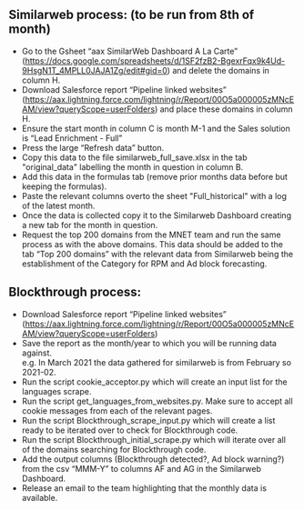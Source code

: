 ## Similarweb process: (to be run from 8th of month)   

- Go to the Gsheet “aax SimilarWeb Dashboard A La Carte” (https://docs.google.com/spreadsheets/d/1SF2fzB2-BgexrFqx9k4Ud-9HsgN1T_4MPLL0JAJA1Zg/edit#gid=0) and delete the domains in column H.  
- Download Salesforce report “Pipeline linked websites” (https://aax.lightning.force.com/lightning/r/Report/00O5a000005zMNcEAM/view?queryScope=userFolders) and place these domains in column H.  
- Ensure the start month in column C is month M-1 and the Sales solution is “Lead Enrichment - Full”  
- Press the large “Refresh data” button.  
- Copy this data to the file similarweb_full_save.xlsx in the tab "original_data" labelling the month in question in column B.  
- Add this data in the formulas tab (remove prior months data before but keeping the formulas).  
- Paste the relevant columns overto the sheet "Full_historical" with a log of the latest month.  
- Once the data is collected copy it to the Similarweb Dashboard creating a new tab for the month in question.  
- Request the top 200 domains from the MNET team and run the same process as with the above domains. This data should be added to the tab “Top 200 domains” with the relevant data from Similarweb being the establishment of the Category for RPM and Ad block forecasting.  
  
## Blockthrough process:  

- Download Salesforce report “Pipeline linked websites” (https://aax.lightning.force.com/lightning/r/Report/00O5a000005zMNcEAM/view?queryScope=userFolders)
- Save the report as the month/year to which you will be running data against.  
 e.g. In March 2021 the data gathered for similarweb is from February so 2021-02.  
- Run the script cookie_acceptor.py which will create an input list for the languages scrape.  
- Run the script get_languages_from_websites.py. Make sure to accept all cookie messages from each of the relevant pages.  
- Run the script Blockthrough_scrape_input.py which will create a list ready to be iterated over to check for Blockthrough code.  
- Run the script Blockthrough_initial_scrape.py which will iterate over all of the domains searching for Blockthrough code.  
- Add the output columns (Blockthrough detected?, Ad block warning?) from the csv “MMM-Y” to columns AF and AG in the Similarweb Dashboard.  
- Release an email to the team highlighting that the monthly data is available.  
